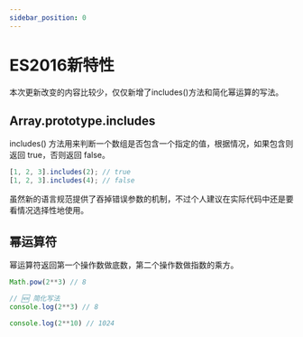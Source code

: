 ```yaml
---
sidebar_position: 0
---
```


# ES2016新特性

本次更新改变的内容比较少，仅仅新增了includes()方法和简化幂运算的写法。

## Array.prototype.includes

includes() 方法用来判断一个数组是否包含一个指定的值，根据情况，如果包含则返回 true，否则返回 false。

```js
[1, 2, 3].includes(2); // true
[1, 2, 3].includes(4); // false
```

虽然新的语言规范提供了吞掉错误参数的机制，不过个人建议在实际代码中还是要看情况选择性地使用。

## 幂运算符

幂运算符返回第一个操作数做底数，第二个操作数做指数的乘方。

```js
Math.pow(2**3) // 8

// 🆕 简化写法
console.log(2**3) // 8

console.log(2**10) // 1024
```

